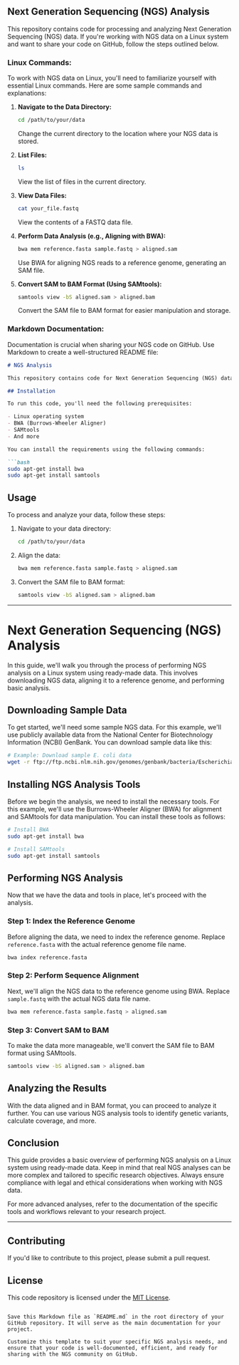 ## Next Generation Sequencing (NGS) Analysis

This repository contains code for processing and analyzing Next Generation Sequencing (NGS) data. If you're working with NGS data on a Linux system and want to share your code on GitHub, follow the steps outlined below.

### Linux Commands:

To work with NGS data on Linux, you'll need to familiarize yourself with essential Linux commands. Here are some sample commands and explanations:

1. **Navigate to the Data Directory:**
   ```bash
   cd /path/to/your/data
   ```
   Change the current directory to the location where your NGS data is stored.

2. **List Files:**
   ```bash
   ls
   ```
   View the list of files in the current directory.

3. **View Data Files:**
   ```bash
   cat your_file.fastq
   ```
   View the contents of a FASTQ data file.

4. **Perform Data Analysis (e.g., Aligning with BWA):**
   ```bash
   bwa mem reference.fasta sample.fastq > aligned.sam
   ```
   Use BWA for aligning NGS reads to a reference genome, generating an SAM file.

5. **Convert SAM to BAM Format (Using SAMtools):**
   ```bash
   samtools view -bS aligned.sam > aligned.bam
   ```
   Convert the SAM file to BAM format for easier manipulation and storage.

### Markdown Documentation:

Documentation is crucial when sharing your NGS code on GitHub. Use Markdown to create a well-structured README file:

```markdown
# NGS Analysis

This repository contains code for Next Generation Sequencing (NGS) data analysis on a Linux platform.

## Installation

To run this code, you'll need the following prerequisites:

- Linux operating system
- BWA (Burrows-Wheeler Aligner)
- SAMtools
- And more

You can install the requirements using the following commands:

```bash
sudo apt-get install bwa
sudo apt-get install samtools
```

## Usage

To process and analyze your data, follow these steps:

1. Navigate to your data directory:
   ```bash
   cd /path/to/your/data
   ```

2. Align the data:
   ```bash
   bwa mem reference.fasta sample.fastq > aligned.sam
   ```

3. Convert the SAM file to BAM format:
   ```bash
   samtools view -bS aligned.sam > aligned.bam
   ```

---

# Next Generation Sequencing (NGS) Analysis

In this guide, we'll walk you through the process of performing NGS analysis on a Linux system using ready-made data. This involves downloading NGS data, aligning it to a reference genome, and performing basic analysis.

## Downloading Sample Data

To get started, we'll need some sample NGS data. For this example, we'll use publicly available data from the National Center for Biotechnology Information (NCBI) GenBank. You can download sample data like this:

```bash
# Example: Download sample E. coli data
wget -r ftp://ftp.ncbi.nlm.nih.gov/genomes/genbank/bacteria/Escherichia_coli/all_assembly_versions/
```

## Installing NGS Analysis Tools

Before we begin the analysis, we need to install the necessary tools. For this example, we'll use the Burrows-Wheeler Aligner (BWA) for alignment and SAMtools for data manipulation. You can install these tools as follows:

```bash
# Install BWA
sudo apt-get install bwa

# Install SAMtools
sudo apt-get install samtools
```

## Performing NGS Analysis

Now that we have the data and tools in place, let's proceed with the analysis.

### Step 1: Index the Reference Genome

Before aligning the data, we need to index the reference genome. Replace `reference.fasta` with the actual reference genome file name.

```bash
bwa index reference.fasta
```

### Step 2: Perform Sequence Alignment

Next, we'll align the NGS data to the reference genome using BWA. Replace `sample.fastq` with the actual NGS data file name.

```bash
bwa mem reference.fasta sample.fastq > aligned.sam
```

### Step 3: Convert SAM to BAM

To make the data more manageable, we'll convert the SAM file to BAM format using SAMtools.

```bash
samtools view -bS aligned.sam > aligned.bam
```

## Analyzing the Results

With the data aligned and in BAM format, you can proceed to analyze it further. You can use various NGS analysis tools to identify genetic variants, calculate coverage, and more.

## Conclusion

This guide provides a basic overview of performing NGS analysis on a Linux system using ready-made data. Keep in mind that real NGS analyses can be more complex and tailored to specific research objectives. Always ensure compliance with legal and ethical considerations when working with NGS data.

For more advanced analyses, refer to the documentation of the specific tools and workflows relevant to your research project.

---

## Contributing

If you'd like to contribute to this project, please submit a pull request.

## License

This code repository is licensed under the [MIT License](LICENSE.md).
```

Save this Markdown file as `README.md` in the root directory of your GitHub repository. It will serve as the main documentation for your project.

Customize this template to suit your specific NGS analysis needs, and ensure that your code is well-documented, efficient, and ready for sharing with the NGS community on GitHub.
